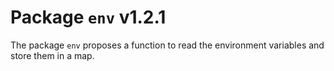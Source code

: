 # Package `env` v1.2.1

The package `env` proposes a function to read the environment variables and store them in a map.
